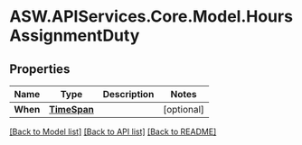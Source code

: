 
# ASW.APIServices.Core.Model.HoursAssignmentDuty

## Properties

Name | Type | Description | Notes
------------ | ------------- | ------------- | -------------
**When** | [**TimeSpan**](TimeSpan.md) |  | [optional] 

[[Back to Model list]](../README.md#documentation-for-models)
[[Back to API list]](../README.md#documentation-for-api-endpoints)
[[Back to README]](../README.md)

